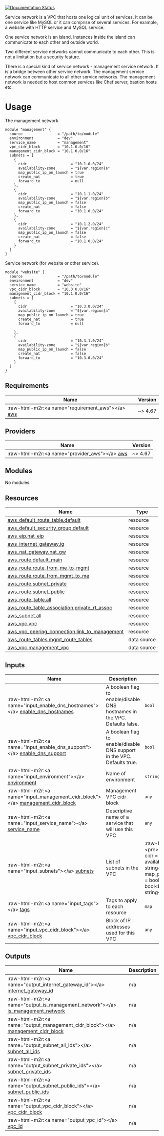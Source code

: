 [![Documentation
Status](https://readthedocs.org/projects/terraform-aws-service-network/badge/?version=latest)](https://terraform-aws-service-network.readthedocs.io/en/latest/?badge=latest)

Service network is a VPC that hosts one logical unit of services. It can
be one service like MySQL or it can comprise of several services. For
example, a website with HTTP service and MySQL service.

One service network is an island. Instances inside the island can
communicate to each other and outside world.

Two different service networks cannot communicate to each other. This is
not a limitation but a security feature.

There is a special kind of service network - management service network.
It is a bridge between other service network. The management service
network can communicate to all other service networks. The management
network is needed to host common services like Chef server, bastion
hosts etc.

# Usage

The management network.

``` sourceCode terraform
module "management" {
  source                = "/path/to/module"
  environment           = "dev"
  service_name          = "management"
  vpc_cidr_block        = "10.1.0.0/16"
  management_cidr_block = "10.1.0.0/16"
  subnets = [
    {
      cidr                    = "10.1.0.0/24"
      availability-zone       = "${var.region}a"
      map_public_ip_on_launch = true
      create_nat              = true
      forward_to              = null
    },
    {
      cidr                    = "10.1.1.0/24"
      availability-zone       = "${var.region}b"
      map_public_ip_on_launch = false
      create_nat              = false
      forward_to              = "10.1.0.0/24"
    },
    {
      cidr                    = "10.1.2.0/24"
      availability-zone       = "${var.region}c"
      map_public_ip_on_launch = false
      create_nat              = false
      forward_to              = "10.1.0.0/24"
    }
  ]
}
```

Service network (for website or other service).

``` sourceCode terraform
module "website" {
  source                = "/path/to/module"
  environment           = "dev"
  service_name          = "website"
  vpc_cidr_block        = "10.3.0.0/16"
  management_cidr_block = "10.1.0.0/16"
  subnets = [
    {
      cidr                    = "10.3.0.0/24"
      availability-zone       = "${var.region}a"
      map_public_ip_on_launch = true
      create_nat              = true
      forward_to              = null

    },
    {
      cidr                    = "10.3.1.0/24"
      availability-zone       = "${var.region}b"
      map_public_ip_on_launch = false
      create_nat              = false
      forward_to              = "10.3.0.0/24"
    }
  ]
}
```

## Requirements

| Name                                                                                                       | Version   |
| ---------------------------------------------------------------------------------------------------------- | --------- |
| :raw-html-m2r:<span class="title-ref">\<a name="requirement\_aws"\>\</a\></span> [aws](#requirement\\_aws) | \~\> 4.67 |

## Providers

| Name                                                                                                 | Version   |
| ---------------------------------------------------------------------------------------------------- | --------- |
| :raw-html-m2r:<span class="title-ref">\<a name="provider\_aws"\>\</a\></span> [aws](#provider\\_aws) | \~\> 4.67 |

## Modules

No modules.

## Resources

| Name                                                                                                                                                     | Type        |
| -------------------------------------------------------------------------------------------------------------------------------------------------------- | ----------- |
| [aws\_default\_route\_table.default](https://registry.terraform.io/providers/hashicorp/aws/latest/docs/resources/default_route_table)                    | resource    |
| [aws\_default\_security\_group.default](https://registry.terraform.io/providers/hashicorp/aws/latest/docs/resources/default_security_group)              | resource    |
| [aws\_eip.nat\_eip](https://registry.terraform.io/providers/hashicorp/aws/latest/docs/resources/eip)                                                     | resource    |
| [aws\_internet\_gateway.ig](https://registry.terraform.io/providers/hashicorp/aws/latest/docs/resources/internet_gateway)                                | resource    |
| [aws\_nat\_gateway.nat\_gw](https://registry.terraform.io/providers/hashicorp/aws/latest/docs/resources/nat_gateway)                                     | resource    |
| [aws\_route.default\_main](https://registry.terraform.io/providers/hashicorp/aws/latest/docs/resources/route)                                            | resource    |
| [aws\_route.route\_from\_me\_to\_mgmt](https://registry.terraform.io/providers/hashicorp/aws/latest/docs/resources/route)                                | resource    |
| [aws\_route.route\_from\_mgmt\_to\_me](https://registry.terraform.io/providers/hashicorp/aws/latest/docs/resources/route)                                | resource    |
| [aws\_route.subnet\_private](https://registry.terraform.io/providers/hashicorp/aws/latest/docs/resources/route)                                          | resource    |
| [aws\_route.subnet\_public](https://registry.terraform.io/providers/hashicorp/aws/latest/docs/resources/route)                                           | resource    |
| [aws\_route\_table.all](https://registry.terraform.io/providers/hashicorp/aws/latest/docs/resources/route_table)                                         | resource    |
| [aws\_route\_table\_association.private\_rt\_assoc](https://registry.terraform.io/providers/hashicorp/aws/latest/docs/resources/route_table_association) | resource    |
| [aws\_subnet.all](https://registry.terraform.io/providers/hashicorp/aws/latest/docs/resources/subnet)                                                    | resource    |
| [aws\_vpc.vpc](https://registry.terraform.io/providers/hashicorp/aws/latest/docs/resources/vpc)                                                          | resource    |
| [aws\_vpc\_peering\_connection.link\_to\_management](https://registry.terraform.io/providers/hashicorp/aws/latest/docs/resources/vpc_peering_connection) | resource    |
| [aws\_route\_tables.mgmt\_route\_tables](https://registry.terraform.io/providers/hashicorp/aws/latest/docs/data-sources/route_tables)                    | data source |
| [aws\_vpc.management\_vpc](https://registry.terraform.io/providers/hashicorp/aws/latest/docs/data-sources/vpc)                                           | data source |

## Inputs

| Name                                                                                                                                                         | Description                                                                | Type                                                                                                                                                                                                                                  | Default         | Required |
| ------------------------------------------------------------------------------------------------------------------------------------------------------------ | -------------------------------------------------------------------------- | ------------------------------------------------------------------------------------------------------------------------------------------------------------------------------------------------------------------------------------- | --------------- | -------- |
| :raw-html-m2r:<span class="title-ref">\<a name="input\_enable\_dns\_hostnames"\>\</a\></span> [enable\_dns\_hostnames](#input\\_enable\\_dns\\_hostnames)    | A boolean flag to enable/disable DNS hostnames in the VPC. Defaults false. | `bool`                                                                                                                                                                                                                                | `false`         | no       |
| :raw-html-m2r:<span class="title-ref">\<a name="input\_enable\_dns\_support"\>\</a\></span> [enable\_dns\_support](#input\\_enable\\_dns\\_support)          | A boolean flag to enable/disable DNS support in the VPC. Defaults true.    | `bool`                                                                                                                                                                                                                                | `true`          | no       |
| :raw-html-m2r:<span class="title-ref">\<a name="input\_environment"\>\</a\></span> [environment](#input\\_environment)                                       | Name of environment                                                        | `string`                                                                                                                                                                                                                              | `"development"` | no       |
| :raw-html-m2r:<span class="title-ref">\<a name="input\_management\_cidr\_block"\>\</a\></span> [management\_cidr\_block](#input\\_management\\_cidr\\_block) | Management VPC cidr block                                                  | `any`                                                                                                                                                                                                                                 | n/a             | yes      |
| :raw-html-m2r:<span class="title-ref">\<a name="input\_service\_name"\>\</a\></span> [service\_name](#input\\_service\\_name)                                | Descriptive name of a service that will use this VPC                       | `any`                                                                                                                                                                                                                                 | n/a             | yes      |
| :raw-html-m2r:<span class="title-ref">\<a name="input\_subnets"\>\</a\></span> [subnets](#input\\_subnets)                                                   | List of subnets in the VPC                                                 | :raw-html-m2r:<span class="title-ref">\<pre\>list(object({\<br\> cidr = string\<br\> availability-zone = string\<br\> map\_public\_ip\_on\_launch = bool\<br\> create\_nat = bool\<br\> forward\_to = string\<br\> }))\</pre\></span> | `[]`            | no       |
| :raw-html-m2r:<span class="title-ref">\<a name="input\_tags"\>\</a\></span> [tags](#input\\_tags)                                                            | Tags to apply to each resource                                             | `map`                                                                                                                                                                                                                                 | `{}`            | no       |
| :raw-html-m2r:<span class="title-ref">\<a name="input\_vpc\_cidr\_block"\>\</a\></span> [vpc\_cidr\_block](#input\\_vpc\\_cidr\\_block)                      | Block of IP addresses used for this VPC                                    | `any`                                                                                                                                                                                                                                 | n/a             | yes      |

## Outputs

| Name                                                                                                                                                           | Description |
| -------------------------------------------------------------------------------------------------------------------------------------------------------------- | ----------- |
| :raw-html-m2r:<span class="title-ref">\<a name="output\_internet\_gateway\_id"\>\</a\></span> [internet\_gateway\_id](#output\\_internet\\_gateway\\_id)       | n/a         |
| :raw-html-m2r:<span class="title-ref">\<a name="output\_is\_management\_network"\>\</a\></span> [is\_management\_network](#output\\_is\\_management\\_network) | n/a         |
| :raw-html-m2r:<span class="title-ref">\<a name="output\_management\_cidr\_block"\>\</a\></span> [management\_cidr\_block](#output\\_management\\_cidr\\_block) | n/a         |
| :raw-html-m2r:<span class="title-ref">\<a name="output\_subnet\_all\_ids"\>\</a\></span> [subnet\_all\_ids](#output\\_subnet\\_all\\_ids)                      | n/a         |
| :raw-html-m2r:<span class="title-ref">\<a name="output\_subnet\_private\_ids"\>\</a\></span> [subnet\_private\_ids](#output\\_subnet\\_private\\_ids)          | n/a         |
| :raw-html-m2r:<span class="title-ref">\<a name="output\_subnet\_public\_ids"\>\</a\></span> [subnet\_public\_ids](#output\\_subnet\\_public\\_ids)             | n/a         |
| :raw-html-m2r:<span class="title-ref">\<a name="output\_vpc\_cidr\_block"\>\</a\></span> [vpc\_cidr\_block](#output\\_vpc\\_cidr\\_block)                      | n/a         |
| :raw-html-m2r:<span class="title-ref">\<a name="output\_vpc\_id"\>\</a\></span> [vpc\_id](#output\\_vpc\\_id)                                                  | n/a         |
